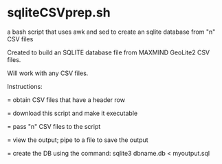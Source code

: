 # sqliteCSVprep.sh
a bash script that uses awk and sed to create an sqlite database from "n" CSV files

Created to build an SQLITE database file from MAXMIND GeoLite2 CSV files. 

Will work with any CSV files. 

Instructions:

= obtain CSV files that have a header row

= download this script and make it executable

= pass "n" CSV files to the script

= view the output; pipe to a file to save the output

= create the DB using the command: sqlite3 dbname.db < myoutput.sql
